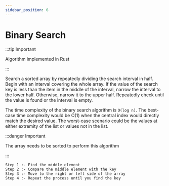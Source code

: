 ```yaml
---
sidebar_position: 6
---
```


# Binary Search 
:::tip Important 

Algorithm implemented in Rust

:::

Search a sorted array by repeatedly dividing the search interval in half. Begin with an interval covering the whole array. If the value of the search key is less than the item in the middle of the interval, narrow the interval to the lower half. Otherwise, narrow it to the upper half. Repeatedly check until the value is found or the interval is empty.

The time complexity of the binary search algorithm is `O(log n)`. The best-case time complexity would be O(1) when the central index would directly match the desired value. The worst-case scenario could be the values at either extremity of the list or values not in the list.

:::danger Important 

The array needs to be sorted to perform this algorithm

:::

```
Step 1 :- Find the middle element 
Step 2 :- Compare the middle element with the key 
Step 3 :- Move to the right or left side of the array 
Step 4 :- Repeat the process until you find the key 
``` 

